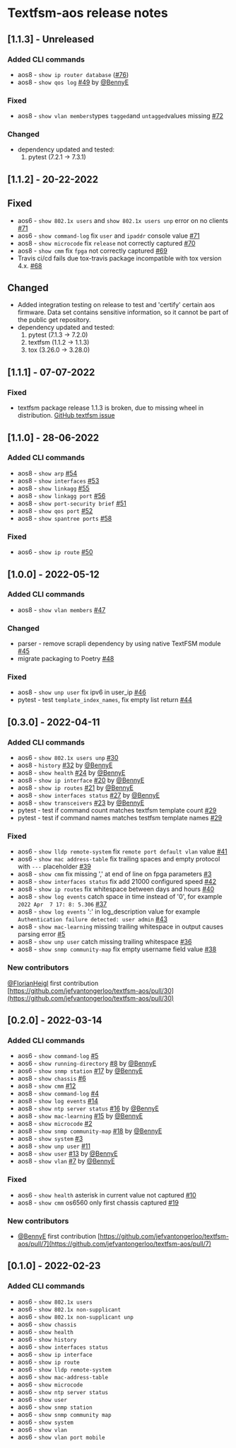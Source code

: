 # Textfsm-aos release notes

## [1.1.3] - Unreleased

### Added CLI commands

- aos8 - `show ip router database` ([#76](https://github.com/jefvantongerloo/textfsm-aos/pull/76))
- aos8 - `show qos log` [#49](https://github.com/jefvantongerloo/textfsm-aos/pull/49) by [@BennyE](https://github.com/BennyE)

### Fixed

- aos8 - `show vlan members`types `tagged`and `untagged`values missing [#72](https://github.com/jefvantongerloo/textfsm-aos/pull/72)

### Changed

- dependency updated and tested:
    1. pytest (7.2.1 -> 7.3.1)

## [1.1.2] - 20-22-2022

## Fixed

- aos6 - `show 802.1x users` and `show 802.1x users unp` error on no clients [#71](https://github.com/jefvantongerloo/textfsm-aos/pull/71)
- aos6 - `show command-log` fix `user` and `ipaddr` console value [#71](https://github.com/jefvantongerloo/textfsm-aos/pull/71)
- aos8 - `show microcode` fix `release` not correctly captured [#70](https://github.com/jefvantongerloo/textfsm-aos/pull/70)
- aos8 - `show cmm` fix `fpga` not correctly captured [#69](https://github.com/jefvantongerloo/textfsm-aos/pull/69)
- Travis ci/cd fails due tox-travis package incompatible with tox version 4.x. [#68](https://github.com/jefvantongerloo/textfsm-aos/pull/68)

## Changed

- Added integration testing on release to test and 'certify' certain aos firmware. Data set contains sensitive information, so it cannot be part of the public get repository.
- dependency updated and tested:
    1. pytest (7.1.3 -> 7.2.0)
    2. textfsm (1.1.2 -> 1.1.3)
    3. tox (3.26.0 -> 3.28.0)

## [1.1.1] - 07-07-2022

### Fixed

- textfsm package release 1.1.3 is broken, due to missing wheel in distribution. [GitHub textfsm issue](https://github.com/google/textfsm/issues/105)

## [1.1.0] - 28-06-2022

### Added CLI commands

- aos8 - `show arp` [#54](https://github.com/jefvantongerloo/textfsm-aos/pull/54)
- aos8 - `show interfaces` [#53](https://github.com/jefvantongerloo/textfsm-aos/pull/53)
- aos8 - `show linkagg` [#55](https://github.com/jefvantongerloo/textfsm-aos/pull/55)
- aos8 - `show linkagg port` [#56](https://github.com/jefvantongerloo/textfsm-aos/pull/56)
- aos8 - `show port-security brief` [#51](https://github.com/jefvantongerloo/textfsm-aos/pull/51)
- aos8 - `show qos port` [#52](https://github.com/jefvantongerloo/textfsm-aos/pull/52)
- aos8 - `show spantree ports` [#58](https://github.com/jefvantongerloo/textfsm-aos/pull/58)

### Fixed

- aos6 - `show ip route` [#50](https://github.com/jefvantongerloo/textfsm-aos/pull/50)

## [1.0.0] - 2022-05-12

### Added CLI commands

- aos8 - `show vlan members` [#47](https://github.com/jefvantongerloo/textfsm-aos/pull/47)

### Changed

- parser - remove scrapli dependency by using native TextFSM module [#45](https://github.com/jefvantongerloo/textfsm-aos/pull/45)
- migrate packaging to Poetry [#48](https://github.com/jefvantongerloo/textfsm-aos/pull/45)

### Fixed

- aos8 - `show unp user` fix ipv6 in user_ip [#46](https://github.com/jefvantongerloo/textfsm-aos/pull/46)
- pytest - test `template_index_names`, fix empty list return [#44](https://github.com/jefvantongerloo/textfsm-aos/pull/44)

## [0.3.0] - 2022-04-11

### Added CLI commands

- aos6 - `show 802.1x users unp` [#30](https://github.com/jefvantongerloo/textfsm-aos/pull/30)
- aos8 - `history` [#32](https://github.com/jefvantongerloo/textfsm-aos/pull/32) by [@BennyE](https://github.com/BennyE)
- aos8 - `show health` [#24](https://github.com/jefvantongerloo/textfsm-aos/pull/24) by [@BennyE](https://github.com/BennyE)
- aos8 - `show ip interface` [#20](https://github.com/jefvantongerloo/textfsm-aos/pull/20) by [@BennyE](https://github.com/BennyE)
- aos8 - `show ip routes` [#21](https://github.com/jefvantongerloo/textfsm-aos/pull/21) by [@BennyE](https://github.com/BennyE)
- aos8 - `show interfaces status` [#27](https://github.com/jefvantongerloo/textfsm-aos/pull/27) by [@BennyE](https://github.com/BennyE)
- aos8 - `show transceivers` [#23](https://github.com/jefvantongerloo/textfsm-aos/pull/23) by [@BennyE](https://github.com/BennyE)
- pytest - test if command count matches textfsm template count [#29](https://github.com/jefvantongerloo/textfsm-aos/pull/29)
- pytest - test if command names matches testfsm template names [#29](https://github.com/jefvantongerloo/textfsm-aos/pull/29)

### Fixed

- aos6 - `show lldp remote-system` fix `remote port default vlan` value [#41](https://github.com/jefvantongerloo/textfsm-aos/pull/41)
- aos6 - `show mac address-table` fix trailing spaces and empty protocol with `---` placeholder [#39](https://github.com/jefvantongerloo/textfsm-aos/pull/39)
- aos8 - `show cmm` fix missing ',' at end of line on fpga parameters [#3](https://github.com/jefvantongerloo/textfsm-aos/pull/35)
- aos8 - `show interfaces status` fix add 21000 configured speed [#42](https://github.com/jefvantongerloo/textfsm-aos/pull/42)
- aos8 - `show ip routes` fix whitespace between days and hours [#40](https://github.com/jefvantongerloo/textfsm-aos/pull/40)
- aos8 - `show log events` catch space in time instead of '0', for example `2022 Apr  7 17: 8: 5.306` [#37](https://github.com/jefvantongerloo/textfsm-aos/pull/37)
- aos8 - `show log events` ':' in log_description value for example `Authentication failure detected: user admin` [#43](https://github.com/jefvantongerloo/textfsm-aos/pull/43)
- aos8 - `show mac-learning` missing trailing whitespace in output causes parsing error [#5](https://github.com/jefvantongerloo/textfsm-aos/pull/5)
- aos8 - `show unp user` catch missing trailing whitespace [#36](https://github.com/jefvantongerloo/textfsm-aos/pull/36)
- aos8 - `show snmp community-map` fix empty username field value [#38](https://github.com/jefvantongerloo/textfsm-aos/pull/38)

### New contributors

[@FlorianHeigl](https://github.com/FlorianHeigl) first contribution [https://github.com/jefvantongerloo/textfsm-aos/pull/30](https://github.com/jefvantongerloo/textfsm-aos/pull/30)

## [0.2.0] - 2022-03-14

### Added CLI commands

- aos6 - `show command-log` [#5](https://github.com/jefvantongerloo/textfsm-aos/pull/5)
- aos6 - `show running-directory` [#8](https://github.com/jefvantongerloo/textfsm-aos/pull/8) by [@BennyE](https://github.com/BennyE)
- aos6 - `show snmp station` [#17](https://github.com/jefvantongerloo/textfsm-aos/pull/17) by [@BennyE](https://github.com/BennyE)
- aos8 - `show chassis` [#6](https://github.com/jefvantongerloo/textfsm-aos/pull/6)
- aos8 - `show cmm` [#12](https://github.com/jefvantongerloo/textfsm-aos/pull/12)
- aos8 - `show command-log` [#4](https://github.com/jefvantongerloo/textfsm-aos/pull/4)
- aos8 - `show log events` [#14](https://github.com/jefvantongerloo/textfsm-aos/pull/14)
- aos8 - `show ntp server status` [#16](https://github.com/jefvantongerloo/textfsm-aos/pull/16) by [@BennyE](https://github.com/BennyE)
- aos8 - `show mac-learning` [#15](https://github.com/jefvantongerloo/textfsm-aos/pull/15) by [@BennyE](https://github.com/BennyE)
- aos8 - `show microcode` [#2](https://github.com/jefvantongerloo/textfsm-aos/pull/2)
- aos8 - `show snmp community-map` [#18](https://github.com/jefvantongerloo/textfsm-aos/pull/18) by [@BennyE](https://github.com/BennyE)
- aos8 - `show system` [#3](https://github.com/jefvantongerloo/textfsm-aos/pull/3)
- aos8 - `show unp user` [#11](https://github.com/jefvantongerloo/textfsm-aos/pull/11)
- aos8 - `show user` [#13](https://github.com/jefvantongerloo/textfsm-aos/pull/13) by [@BennyE](https://github.com/BennyE)
- aos8 - `show vlan` [#7](https://github.com/jefvantongerloo/textfsm-aos/pull/7) by [@BennyE](https://github.com/BennyE)

### Fixed

- aos6 - `show health` asterisk in current value not captured [#10](https://github.com/jefvantongerloo/textfsm-aos/pull/10)
- aos8 - `show cmm` os6560 only first chassis captured [#19](https://github.com/jefvantongerloo/textfsm-aos/pull/19)

### New contributors

- [@BennyE](https://github.com/BennyE) first contribution [https://github.com/jefvantongerloo/textfsm-aos/pull/7](https://github.com/jefvantongerloo/textfsm-aos/pull/7)

## [0.1.0] - 2022-02-23

### Added CLI commands

- aos6 - `show 802.1x users`
- aos6 - `show 802.1x non-supplicant`
- aos6 - `show 802.1x non-supplicant unp`
- aos6 - `show chassis`
- aos6 - `show health`
- aos6 - `show history`
- aos6 - `show interfaces status`
- aos6 - `show ip interface`
- aos6 - `show ip route`
- aos6 - `show lldp remote-system`
- aos6 - `show mac-address-table`
- aos6 - `show microcode`
- aos6 - `show ntp server status`
- aos6 - `show user`
- aos6 - `show snmp station`
- aos6 - `show snmp community map`
- aos6 - `show system`
- aos6 - `show vlan`
- aos6 - `show vlan port mobile`
